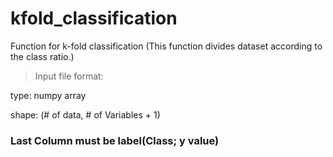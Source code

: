# kfold_classification
Function for k-fold classification
(This function divides dataset according to the class ratio.)

> Input file format:

type: numpy array

shape: (# of data, # of Variables + 1)

###    
###    
### Last Column must be label(Class; y value)
